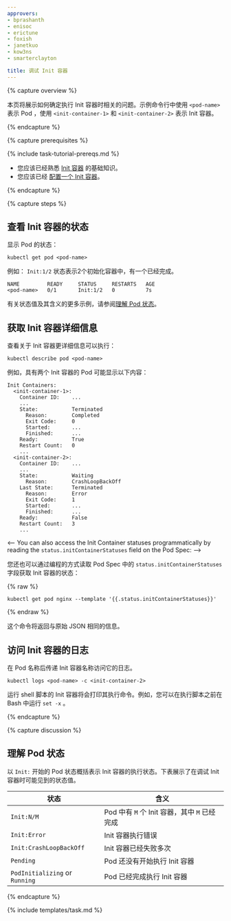```yaml
---
approvers:
- bprashanth
- enisoc
- erictune
- foxish
- janetkuo
- kow3ns
- smarterclayton

title: 调试 Init 容器
---
```


{% capture overview %}



本页将展示如何确定执行 Init 容器时相关的问题。示例命令行中使用 `<pod-name>` 表示 Pod ，使用 `<init-container-1>` 和 `<init-container-2>` 表示 Init 容器。

{% endcapture %}

{% capture prerequisites %}

{% include task-tutorial-prereqs.md %}



* 您应该已经熟悉 [Init 容器](/docs/concepts/abstractions/init-containers/) 的基础知识。
* 您应该已经 [配置一个 Init 容器](/docs/tasks/configure-pod-container/configure-pod-initialization/#creating-a-pod-that-has-an-init-container/)。


{% endcapture %}

{% capture steps %}



## 查看 Init 容器的状态

显示 Pod 的状态：

```shell
kubectl get pod <pod-name>
```



例如： `Init:1/2` 状态表示2个初始化容器中，有一个已经完成。

```
NAME         READY     STATUS     RESTARTS   AGE
<pod-name>   0/1       Init:1/2   0          7s
```

有关状态值及其含义的更多示例，请参阅[理解 Pod 状态](#understanding-pod-status)。



## 获取 Init 容器详细信息

查看关于 Init 容器更详细信息可以执行：

```shell
kubectl describe pod <pod-name>
```



例如，具有两个 Init 容器的 Pod 可能显示以下内容：

```
Init Containers:
  <init-container-1>:
    Container ID:    ...
    ...
    State:           Terminated
      Reason:        Completed
      Exit Code:     0
      Started:       ...
      Finished:      ...
    Ready:           True
    Restart Count:   0
    ...
  <init-container-2>:
    Container ID:    ...
    ...
    State:           Waiting
      Reason:        CrashLoopBackOff
    Last State:      Terminated
      Reason:        Error
      Exit Code:     1
      Started:       ...
      Finished:      ...
    Ready:           False
    Restart Count:   3
    ...
```

<--
You can also access the Init Container statuses programmatically by reading the
`status.initContainerStatuses` field on the Pod Spec:
-->

您还也可以通过编程的方式读取 Pod Spec 中的 `status.initContainerStatuses` 字段获取 Init 容器的状态：

{% raw %}
```shell
kubectl get pod nginx --template '{{.status.initContainerStatuses}}'
```
{% endraw %}



这个命令将返回与原始 JSON 相同的信息。

## 访问 Init 容器的日志

在 Pod 名称后传递 Init 容器名称访问它的日志。

```shell
kubectl logs <pod-name> -c <init-container-2>
```



运行 shell 脚本的 Init 容器将会打印其执行命令。例如，您可以在执行脚本之前在 Bash 中运行 `set -x` 。

{% endcapture %}

{% capture discussion %}



## 理解 Pod 状态

以 `Init:` 开始的 Pod 状态概括表示 Init 容器的执行状态。下表展示了在调试 Init 容器时可能见到的状态值。



状态 | 含义
------ | -------
`Init:N/M` | Pod 中有 `M` 个 Init  容器，其中 `M` 已经完成
`Init:Error` | Init 容器执行错误
`Init:CrashLoopBackOff` | Init 容器已经失败多次
`Pending` | Pod 还没有开始执行 Init 容器
`PodInitializing` or `Running` | Pod 已经完成执行 Init 容器

{% endcapture %}

{% include templates/task.md %}

